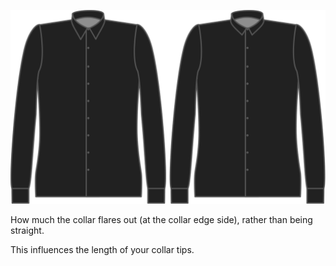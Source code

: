 ![Évasement du col](collarflare.svg)

How much the collar flares out (at the collar edge side), rather than being straight.

<Note>

This influences the length of your collar tips.

</Note>
